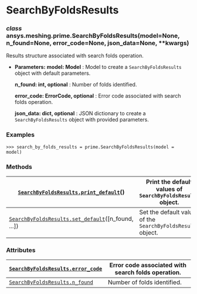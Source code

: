 <!-- vale off -->

<a id="searchbyfoldsresults"></a>

# SearchByFoldsResults

<a id="ansys.meshing.prime.SearchByFoldsResults"></a>

### *class* ansys.meshing.prime.SearchByFoldsResults(model=None, n_found=None, error_code=None, json_data=None, \*\*kwargs)

Results structure associated with search folds operation.

* **Parameters:**
  **model: Model**
  : Model to create a `SearchByFoldsResults` object with default parameters.

  **n_found: int, optional**
  : Number of folds identified.

  **error_code: ErrorCode, optional**
  : Error code associated with search folds operation.

  **json_data: dict, optional**
  : JSON dictionary to create a `SearchByFoldsResults` object with provided parameters.

### Examples

```pycon
>>> search_by_folds_results = prime.SearchByFoldsResults(model = model)
```

<!-- !! processed by numpydoc !! -->

### Methods

| [`SearchByFoldsResults.print_default`](ansys.meshing.prime.SearchByFoldsResults.print_default.md#ansys.meshing.prime.SearchByFoldsResults.print_default)()         | Print the default values of `SearchByFoldsResults` object.   |
|--------------------------------------------------------------------------------------------------------------------------------------------------------------------|--------------------------------------------------------------|
| [`SearchByFoldsResults.set_default`](ansys.meshing.prime.SearchByFoldsResults.set_default.md#ansys.meshing.prime.SearchByFoldsResults.set_default)([n_found, ...]) | Set the default values of the `SearchByFoldsResults` object. |

### Attributes

| [`SearchByFoldsResults.error_code`](ansys.meshing.prime.SearchByFoldsResults.error_code.md#ansys.meshing.prime.SearchByFoldsResults.error_code)   | Error code associated with search folds operation.   |
|---------------------------------------------------------------------------------------------------------------------------------------------------|------------------------------------------------------|
| [`SearchByFoldsResults.n_found`](ansys.meshing.prime.SearchByFoldsResults.n_found.md#ansys.meshing.prime.SearchByFoldsResults.n_found)            | Number of folds identified.                          |
<!-- vale on -->

